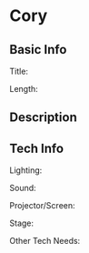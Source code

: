 # Cory


## Basic Info

Title:

Length:


## Description



## Tech Info

Lighting:

Sound:

Projector/Screen:

Stage:

Other Tech Needs:
